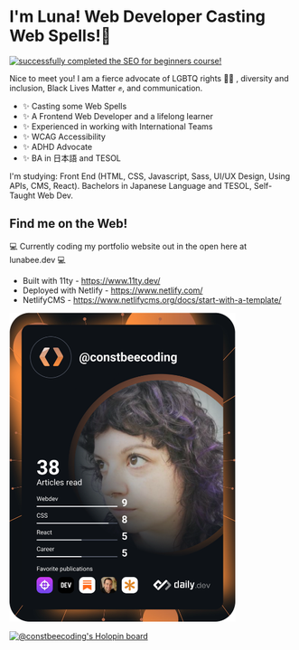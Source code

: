 # I'm Luna! Web Developer Casting Web Spells!🐝

<a href="https://academy.yoast.com/certificate/2558/1736547/eb7edab71ba54cfcfd65a2f0c266d96d/1/" target="_blank"><img src="https://academy.yoast.com/badge/2558/1736547/eb7edab71ba54cfcfd65a2f0c266d96d/1/" width="200" alt=" successfully completed the SEO for beginners course!"/></a>

Nice to meet you! I am a fierce advocate of LGBTQ rights 🏳️‍🌈 , diversity and inclusion, Black Lives Matter ✊, and communication. 

- ✨ Casting some Web Spells
- ✨ A Frontend Web Developer and a lifelong learner
- ✨ Experienced in working with International Teams
- ✨ WCAG Accessibility
- ✨ ADHD Advocate
- ✨ BA in 日本語 and TESOL

I'm studying: Front End (HTML, CSS, Javascript, Sass, UI/UX Design, Using APIs, CMS, React). Bachelors in Japanese Language and TESOL, Self-Taught Web Dev.


## Find me on the Web!

💻 Currently coding my portfolio website out in the open here at lunabee.dev 💻  
- Built with 11ty  - https://www.11ty.dev/
- Deployed with Netlify - https://www.netlify.com/
- NetlifyCMS  - https://www.netlifycms.org/docs/start-with-a-template/

<a href="https://app.daily.dev/constbeecoding"><img src="https://github.com/constbeecoding/constbeecoding/blob/master/devcard.svg" width="400" alt="Luna's Dev Card"/></a>


[![@constbeecoding's Holopin board](https://holopin.me/constbeecoding)](https://holopin.io/@constbeecoding)
